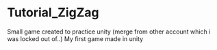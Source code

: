 # Tutorial_ZigZag
Small game created to practice unity (merge from other account which i was locked out of..)
My first game made in unity
